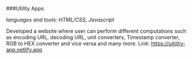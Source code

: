 ###Utility Apps  

*languages and tools: HTML/CSS, Javascript*

Developed a website where user can perform different computations such as encoding URL, decoding URL, unit converters,
Timestamp converter, RGB to HEX converter and vice versa and many more. Link: https://uitility-app.netlify.app
